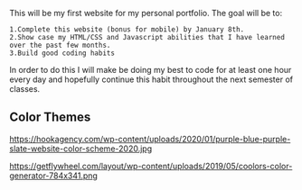 This will be my first website for my personal portfolio.
The goal will be to: 

    1.Complete this website (bonus for mobile) by January 8th.
    2.Show case my HTML/CSS and Javascript abilities that I have learned over the past few months.
    3.Build good coding habits 

In order to do this I will make be doing my best to code for at least one hour every day and hopefully continue this habit throughout the next semester of classes.

Color Themes
---------------------------------------
https://hookagency.com/wp-content/uploads/2020/01/purple-blue-purple-slate-website-color-scheme-2020.jpg

https://getflywheel.com/layout/wp-content/uploads/2019/05/coolors-color-generator-784x341.png
